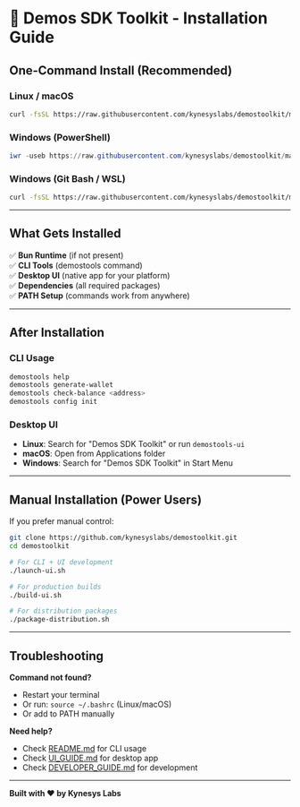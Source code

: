 # 🚀 Demos SDK Toolkit - Installation Guide

## One-Command Install (Recommended)

### Linux / macOS
```bash
curl -fsSL https://raw.githubusercontent.com/kynesyslabs/demostoolkit/main/install-demos-toolkit.sh | bash
```

### Windows (PowerShell)
```powershell
iwr -useb https://raw.githubusercontent.com/kynesyslabs/demostoolkit/main/install-demos-toolkit.ps1 | iex
```

### Windows (Git Bash / WSL)
```bash
curl -fsSL https://raw.githubusercontent.com/kynesyslabs/demostoolkit/main/install-demos-toolkit.sh | bash
```

---

## What Gets Installed

✅ **Bun Runtime** (if not present)  
✅ **CLI Tools** (demostools command)  
✅ **Desktop UI** (native app for your platform)  
✅ **Dependencies** (all required packages)  
✅ **PATH Setup** (commands work from anywhere)  

---

## After Installation

### CLI Usage
```bash
demostools help
demostools generate-wallet
demostools check-balance <address>
demostools config init
```

### Desktop UI
- **Linux**: Search for "Demos SDK Toolkit" or run `demostools-ui`
- **macOS**: Open from Applications folder
- **Windows**: Search for "Demos SDK Toolkit" in Start Menu

---

## Manual Installation (Power Users)

If you prefer manual control:

```bash
git clone https://github.com/kynesyslabs/demostoolkit.git
cd demostoolkit

# For CLI + UI development
./launch-ui.sh

# For production builds
./build-ui.sh

# For distribution packages
./package-distribution.sh
```

---

## Troubleshooting

**Command not found?**
- Restart your terminal
- Or run: `source ~/.bashrc` (Linux/macOS)
- Or add to PATH manually

**Need help?**
- Check [README.md](README.md) for CLI usage
- Check [UI_GUIDE.md](UI_GUIDE.md) for desktop app
- Check [DEVELOPER_GUIDE.md](DEVELOPER_GUIDE.md) for development

---

**Built with ❤️ by Kynesys Labs**
